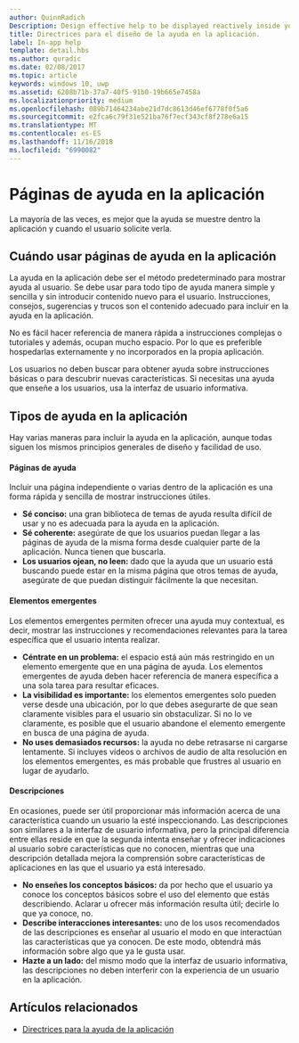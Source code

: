 ```yaml
---
author: QuinnRadich
Description: Design effective help to be displayed reactively inside your app.
title: Directrices para el diseño de la ayuda en la aplicación.
label: In-app help
template: detail.hbs
ms.author: quradic
ms.date: 02/08/2017
ms.topic: article
keywords: windows 10, uwp
ms.assetid: 6208b71b-37a7-40f5-91b0-19b665e7458a
ms.localizationpriority: medium
ms.openlocfilehash: 089b71464234abe21d7dc8613d46ef6778f0f5a6
ms.sourcegitcommit: e2fca6c79f31e521ba76f7ecf343cf8f278e6a15
ms.translationtype: MT
ms.contentlocale: es-ES
ms.lasthandoff: 11/16/2018
ms.locfileid: "6990082"
---
```

# <a name="in-app-help-pages"></a>Páginas de ayuda en la aplicación

La mayoría de las veces, es mejor que la ayuda se muestre dentro la aplicación y cuando el usuario solicite verla.

## <a name="when-to-use-in-app-help-pages"></a>Cuándo usar páginas de ayuda en la aplicación

La ayuda en la aplicación debe ser el método predeterminado para mostrar ayuda al usuario. Se debe usar para todo tipo de ayuda manera simple y sencilla y sin introducir contenido nuevo para el usuario. Instrucciones, consejos, sugerencias y trucos son el contenido adecuado para incluir en la ayuda en la aplicación.

No es fácil hacer referencia de manera rápida a instrucciones complejas o tutoriales y además, ocupan mucho espacio. Por lo que es preferible hospedarlas externamente y no incorporados en la propia aplicación.

Los usuarios no deben buscar para obtener ayuda sobre instrucciones básicas o para descubrir nuevas características. Si necesitas una ayuda que enseñe a los usuarios, usa la interfaz de usuario informativa.

## <a name="types-of-in-app-help"></a>Tipos de ayuda en la aplicación

Hay varias maneras para incluir la ayuda en la aplicación, aunque todas siguen los mismos principios generales de diseño y facilidad de uso.

#### <a name="help-pages"></a>Páginas de ayuda

Incluir una página independiente o varias dentro de la aplicación es una forma rápida y sencilla de mostrar instrucciones útiles.

-   **Sé conciso:** una gran biblioteca de temas de ayuda resulta difícil de usar y no es adecuada para la ayuda en la aplicación.
-   **Sé coherente:** asegúrate de que los usuarios puedan llegar a las páginas de ayuda de la misma forma desde cualquier parte de la aplicación. Nunca tienen que buscarla.
-   **Los usuarios ojean, no leen:** dado que la ayuda que un usuario está buscando puede estar en la misma página que otros temas de ayuda, asegúrate de que puedan distinguir fácilmente la que necesitan.


#### <a name="popups"></a>Elementos emergentes

Los elementos emergentes permiten ofrecer una ayuda muy contextual, es decir, mostrar las instrucciones y recomendaciones relevantes para la tarea específica que el usuario intenta realizar.

-   **Céntrate en un problema:** el espacio está aún más restringido en un elemento emergente que en una página de ayuda. Los elementos emergentes de ayuda deben hacer referencia de manera específica a una sola tarea para resultar eficaces.
-   **La visibilidad es importante:** los elementos emergentes solo pueden verse desde una ubicación, por lo que debes asegurarte de que sean claramente visibles para el usuario sin obstaculizar. Si no lo ve claramente, es posible que el usuario abandone el elemento emergente en busca de una página de ayuda.
-   **No uses demasiados recursos:** la ayuda no debe retrasarse ni cargarse lentamente. Si incluyes vídeos o archivos de audio de alta resolución en los elementos emergentes, es más probable que frustres al usuario en lugar de ayudarlo.

#### <a name="descriptions"></a>Descripciones

En ocasiones, puede ser útil proporcionar más información acerca de una característica cuando un usuario la esté inspeccionando. Las descripciones son similares a la interfaz de usuario informativa, pero la principal diferencia entre ellas reside en que la segunda intenta enseñar y ofrecer indicaciones al usuario sobre características que no conocen, mientras que una descripción detallada mejora la comprensión sobre características de aplicaciones en las que el usuario ya está interesado.

-   **No enseñes los conceptos básicos:** da por hecho que el usuario ya conoce los conceptos básicos sobre el uso del elemento que estás describiendo. Aclarar u ofrecer más información resulta útil; decirle lo que ya conoce, no.
-   **Describe interacciones interesantes:** uno de los usos recomendados de las descripciones es enseñar al usuario el modo en que interactúan las características que ya conocen. De este modo, obtendrá más información sobre algo que ya le gusta usar.
-   **Hazte a un lado:** del mismo modo que la interfaz de usuario informativa, las descripciones no deben interferir con la experiencia de un usuario en la aplicación.

## <a name="related-articles"></a>Artículos relacionados

* [Directrices para la ayuda de la aplicación](guidelines-for-app-help.md)
